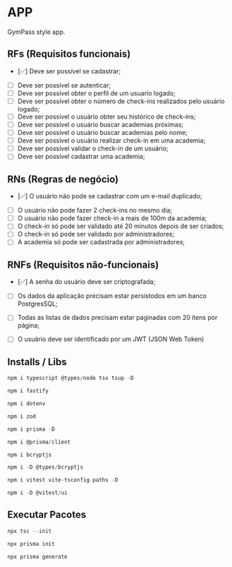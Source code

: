 # APP

GymPass style app.

## RFs (Requisitos funcionais)

- [✅] Deve ser possível se cadastrar;
- [ ] Deve ser possível se autenticar;
- [ ] Deve ser possível obter o perfil de um usuario logado;
- [ ] Deve ser possível obter o número de check-ins realizados pelo usuário logado;
- [ ] Deve ser possível o usuário obter seu histórico de check-ins;
- [ ] Deve ser possível o usuário buscar academias próximas;
- [ ] Deve ser possível o usuário buscar academias pelo nome;
- [ ] Deve ser possível o usuário realizar check-in em uma academia;
- [ ] Deve ser possível validar o check-in de um usuário;
- [ ] Deve ser possível cadastrar uma academia;

## RNs (Regras de negócio)

- [✅] O usuário não pode se cadastrar com um e-mail duplicado;
- [ ] O usuário não pode fazer 2 check-ins no mesmo dia;
- [ ] O usuário não pode fazer check-in a mais de 100m da academia;
- [ ] O check-in só pode ser validado até 20 minutos depois de ser criados;
- [ ] O check-in só pode ser validado por administradores;  
- [ ] A academia só pode ser cadastrada por administradores;

## RNFs (Requisitos não-funcionais)

- [✅] A senha do usuário deve ser criptografada;
- [ ] Os dados da aplicação precisam estar persistodos em um banco PostgresSQL;
- [ ] Todas as listas de dados precisam estar paginadas com 20 itens por página;
- [ ] O usuário deve ser identificado por um JWT (JSON Web Token)


## Installs / Libs

~~~~ javaScript
npm i typescript @types/node tsx tsup -D
~~~~
~~~~ javaScript
npm i fastify
~~~~
~~~~ javaScript
npm i dotenv
~~~~
~~~~ javaScript
npm i zod
~~~~
~~~~ javaScript
npm i prisma -D
~~~~
~~~~ javaScript
npm i @prisma/client
~~~~
~~~~ javaScript
npm i bcryptjs
~~~~
~~~~ javaScript
npm i -D @types/bcryptjs
~~~~
~~~~ javaScript
npm i vitest vite-tsconfig-paths -D
~~~~
~~~~ javaScript
npm i -D @vitest/ui
~~~~

## Executar Pacotes

~~~~ javaScript
npx tsc --init
~~~~
~~~~ javaScript
npx prisma init 
~~~~
~~~~ javaScript
npx prisma generate
~~~~
